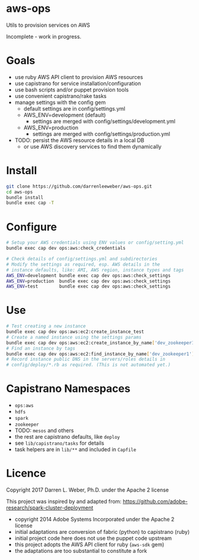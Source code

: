 # aws-ops
Utils to provision services on AWS

Incomplete - work in progress.

# Goals
 - use ruby AWS API client to provision AWS resources
 - use capistrano for service installation/configuration
 - use bash scripts and/or puppet provision tools
 - use convenient capistrano/rake tasks
 - manage settings with the config gem
    - default settings are in config/settings.yml
    - AWS_ENV=development (default)
        - settings are merged with config/settings/development.yml
    - AWS_ENV=production
        - settings are merged with config/settings/production.yml
 - TODO: persist the AWS resource details in a local DB
   - or use AWS discovery services to find them dynamically

# Install
```bash
git clone https://github.com/darrenleeweber/aws-ops.git
cd aws-ops
bundle install
bundle exec cap -T
```

# Configure
```bash
# Setup your AWS credentials using ENV values or config/setting.yml
bundle exec cap dev ops:aws:check_credentials

# Check details of config/settings.yml and subdirectories
# Modify the settings as required, esp. AWS details in the
# instance defaults, like: AMI, AWS region, instance types and tags
AWS_ENV=development bundle exec cap dev ops:aws:check_settings
AWS_ENV=production  bundle exec cap dev ops:aws:check_settings
AWS_ENV=test        bundle exec cap dev ops:aws:check_settings
```

# Use
```bash
# Test creating a new instance
bundle exec cap dev ops:aws:ec2:create_instance_test
# Create a named instance using the settings params
bundle exec cap dev ops:aws:ec2:create_instance_by_name['dev_zookeeper1']
# Find an instance by tags
bundle exec cap dev ops:aws:ec2:find_instance_by_name['dev_zookeeper1']
# Record instance public DNS in the servers/roles details in
# config/deploy/*.rb as required. (This is not automated yet.)
```

# Capistrano Namespaces
 - `ops:aws`
 - `hdfs`
 - `spark`
 - `zookeeper`
 - TODO: `mesos` and others
 - the rest are capistrano defaults, like `deploy`
 - see `lib/capistrano/tasks` for details
 - task helpers are in `lib/**` and included in `Capfile`

# Licence

Copyright 2017 Darren L. Weber, Ph.D. under the Apache 2 license

This project was inspired by and adapted from:
https://github.com/adobe-research/spark-cluster-deployment
 - copyright 2014 Adobe Systems Incorporated under the Apache 2 license
 - initial adaptations are conversion of fabric (python) to capistrano (ruby)
 - initial project code here does not use the puppet code upstream
 - this project adopts the AWS API client for ruby (`aws-sdk` gem)
 - the adaptations are too substantial to constitute a fork
